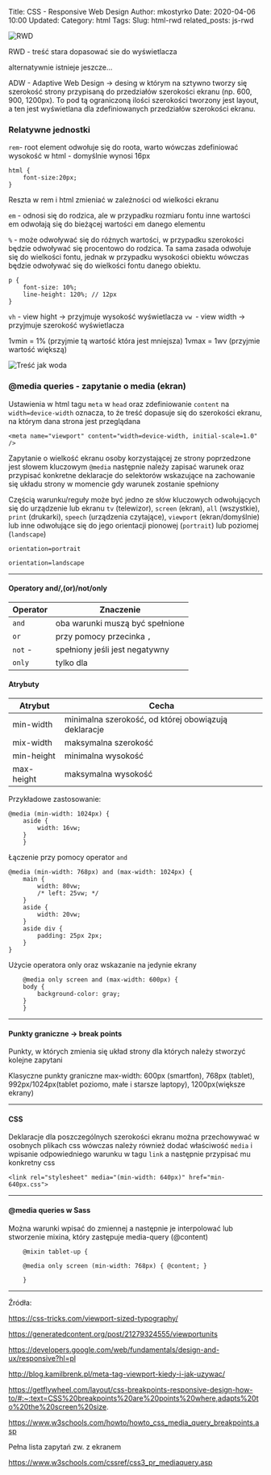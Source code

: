 Title: CSS - Responsive Web Design
Author: mkostyrko
Date: 2020-04-06 10:00
Updated:
Category: html
Tags: 
Slug: html-rwd
related_posts: js-rwd

![RWD](https://upload.wikimedia.org/wikipedia/commons/e/e7/Diseno-web-responsive-design.jpg)

RWD - treść stara dopasować sie do wyświetlacza 

alternatywnie istnieje jeszcze...

ADW - Adaptive Web Design -> desing w którym na sztywno tworzy się szerokość strony przypisaną do przedziałów szerokości ekranu (np. 600, 900, 1200px). To pod tą ograniczoną ilości szerokości tworzony jest layout, a ten jest wyświetlana dla zdefiniowanych przedziałów szerokości ekranu.

### Relatywne jednostki


`rem`- root element odwołuje się do roota, warto wówczas zdefiniować wysokość
 w html - domyślnie wynosi 16px

    html {
        font-size:20px;
    }

Reszta w rem i html zmieniać w zależności od wielkości ekranu

`em` - odnosi się do rodzica, ale w przypadku rozmiaru fontu inne wartości em odwołają się do bieżącej wartości em danego elementu

`%` - może odwoływać się do różnych wartości, w przypadku szerokości będzie odwoływać się procentowo do rodzica. Ta sama zasada odwołuje się do wielkości fontu, jednak w przypadku wysokości obiektu wówczas będzie odwoływać się do wielkości fontu danego obiektu.

    p {
        font-size: 10%;
        line-height: 120%; // 12px
    }


`vh` - view hight -> przyjmuje wysokość wyświetlacza
`vw `- view width -> przyjmuje szerokość wyświetlacza

1vmin = 1% (przyjmie tą wartość która jest mniejsza)
1vmax = 1wv (przyjmie wartość większą)


![Treść jak woda](https://www.weboftwo.com/wp-content/uploads/2017/12/content-is-like-water.png)

### @media queries - zapytanie o media (ekran)

Ustawienia w html tagu `meta` w `head` oraz zdefiniowanie `content` na `width=device-width` oznacza, to że treść dopasuje się do szerokości ekranu, na którym dana strona jest przeglądana

    <meta name="viewport" content="width=device-width, initial-scale=1.0" />

Zapytanie o wielkość ekranu osoby korzystającej ze strony poprzedzone jest słowem kluczowym `@media` następnie należy zapisać warunek oraz przypisać konkretne deklaracje do selektorów wskazujące na zachowanie się układu strony w momencie gdy warunek zostanie spełniony

Częścią warunku/reguły może być jedno ze słów kluczowych odwołujących się do urządzenie lub ekranu `tv` (telewizor), `screen` (ekran), `all` (wszystkie), `print` (drukarki), `speech` (urządzenia czytające), `viewport` (ekran/domyślnie) lub inne odwołujące się do jego orientacji pionowej (`portrait`) lub poziomej (`landscape`)

    orientation=portrait

    orientation=landscape


---


#### Operatory and/,(or)/not/only

| Operator | Znaczenie
|---|---|
| `and`  | oba warunki muszą być spełnione|
| `or`  | przy pomocy przecinka `,`|
| `not` - |spełniony jeśli jest negatywny|
| `only` | tylko dla |



#### Atrybuty 

| Atrybut | Cecha
|---|---|
|min-width| minimalna szerokość, od której obowiązują deklaracje |
|mix-width| maksymalna szerokość |
|min-height| minimalna wysokość |
|max-height| maksymalna wysokość |


Przykładowe zastosowanie:

    @media (min-width: 1024px) {
        aside {
            width: 16vw;
        }
        }

Łączenie przy pomocy operator `and`

    @media (min-width: 768px) and (max-width: 1024px) {
        main {
            width: 80vw;
            /* left: 25vw; */
        }
        aside {
            width: 20vw;
        }
        aside div {
            padding: 25px 2px;
        }
    }

Użycie operatora only oraz wskazanie na jedynie ekrany

        @media only screen and (max-width: 600px) {
        body {
            background-color: gray;
        }
        }

---

#### Punkty graniczne -> break points

Punkty, w których zmienia się układ strony dla których należy stworzyć kolejne zapytani

Klasyczne punkty graniczne max-width: 600px (smartfon), 768px (tablet), 992px/1024px(tablet poziomo, małe i starsze laptopy), 1200px(większe ekrany)

---
#### CSS

Deklaracje dla poszczególnych szerokości ekranu można przechowywać w osobnych plikach css wówczas należy również dodać właściwość `media` i wpisanie odpowiedniego warunku w tagu `link` a następnie przypisać mu konkretny css

    <link rel="stylesheet" media="(min-width: 640px)" href="min-640px.css">

---

#### @media queries w Sass

Można warunki wpisać do zmiennej a następnie je interpolować
lub stworzenie mixina, który zastępuje media-query (@content)

        @mixin tablet-up {
        
        @media only screen (min-width: 768px) { @content; }
        
        }


---
Źródła:

https://css-tricks.com/viewport-sized-typography/

https://generatedcontent.org/post/21279324555/viewportunits

https://developers.google.com/web/fundamentals/design-and-ux/responsive?hl=pl

http://blog.kamilbrenk.pl/meta-tag-viewport-kiedy-i-jak-uzywac/

https://getflywheel.com/layout/css-breakpoints-responsive-design-how-to/#:~:text=CSS%20breakpoints%20are%20points%20where,adapts%20to%20the%20screen%20size.

https://www.w3schools.com/howto/howto_css_media_query_breakpoints.asp

Pełna lista zapytań zw. z ekranem

https://www.w3schools.com/cssref/css3_pr_mediaquery.asp